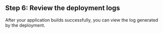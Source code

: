 ## Step 6: Review the deployment logs

After your application builds successfully, you can view the log generated by the deployment.

